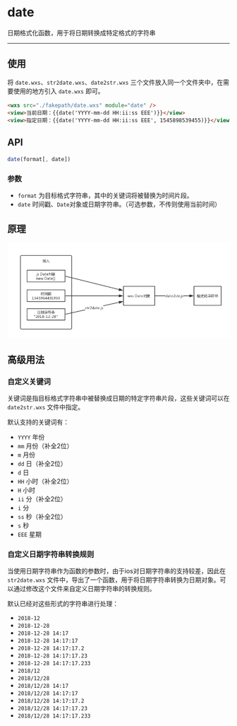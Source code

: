 # date

日期格式化函数，用于将日期转换成特定格式的字符串

---

## 使用

将 `date.wxs`、`str2date.wxs`、`date2str.wxs` 三个文件放入同一个文件夹中，在需要使用的地方引入 `date.wxs` 即可。

```html
<wxs src="./fakepath/date.wxs" module="date" />
<view>当前日期：{{date('YYYY-mm-dd HH:ii:ss EEE')}}</view>
<view>指定日期：{{date('YYYY-mm-dd HH:ii:ss EEE', 1545898539455)}}</view>
```

## API

```js
date(format[, date])
```

### 参数

- `format` 为目标格式字符串，其中的关键词将被替换为时间片段。
- `date` 时间戳、`Date`对象或日期字符串。（可选参数，不传则使用当前时间）

## 原理

![运行原理](doc/flow.png)

## 高级用法

### 自定义关键词

关键词是指目标格式字符串中被替换成日期的特定字符串片段，这些关键词可以在 `date2str.wxs` 文件中指定。

默认支持的关键词有：

- `YYYY` 年份
- `mm`   月份（补全2位）
- `m`    月份
- `dd`   日（补全2位）
- `d`    日
- `HH`   小时（补全2位）
- `H`    小时
- `ii`   分（补全2位）
- `i`    分
- `ss`   秒（补全2位）
- `s`    秒
- `EEE`  星期

### 自定义日期字符串转换规则

当使用日期字符串作为函数的参数时，由于ios对日期字符串的支持较差，因此在 `str2date.wxs` 文件中，导出了一个函数，用于将日期字符串转换为日期对象。可以通过修改这个文件来自定义日期字符串的转换规则。

默认已经对这些形式的字符串进行处理：

- `2018-12`
- `2018-12-28`
- `2018-12-28 14:17`
- `2018-12-28 14:17:17`
- `2018-12-28 14:17:17.2`
- `2018-12-28 14:17:17.23`
- `2018-12-28 14:17:17.233`
- `2018/12`
- `2018/12/28`
- `2018/12/28 14:17`
- `2018/12/28 14:17:17`
- `2018/12/28 14:17:17.2`
- `2018/12/28 14:17:17.23`
- `2018/12/28 14:17:17.233`
